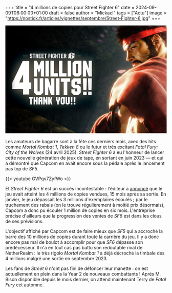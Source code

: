 +++
title = "4 millions de copies pour Street Fighter 6"
date = 2024-09-09T06:00:00+01:00
draft = false
author = "Mickael"
tags = ["Actu"]
image = "https://nostick.fr/articles/vignettes/septembre/Street-Fighter-6.jpg"
+++

![Street Fighter 6](Street-Fighter-6.jpg "")

Les amateurs de bagarre sont à la fête ces derniers mois, avec des hits comme *Mortal Kombat 1*, *Tekken 8* ou le futur et très excitant *Fatal Fury: City of the Wolves* (24 avril 2025). *Street Fighter 6* a eu l'honneur de lancer cette nouvelle génération de jeux de tape, en sortant en juin 2023 — et qui a démontré que Capcom en avait encore sous la pédale après le lancement pas top de *SF5*.

{{< youtube GVPqv7ZyfWo >}} 

Et *Street Fighter 6* est un succès incontestable : l'éditeur a [annoncé](https://x.com/StreetFighter/status/1831814865297489924) que le jeu avait atteint les 4 millions de copies vendues, 15 mois après sa sortie. En janvier, le jeu dépassait les 3 millions d'exemplaires écoulés ; par le truchement des rabais (on le trouve régulièrement à moitié prix désormais), Capcom a donc pu écouler 1 million de copies en six mois. L'entreprise précise d'ailleurs que la progression des ventes de *SF6* est dans les clous de ses prévisions.

L'objectif affiché par Capcom est de faire mieux que *SF5* qui a accroché la barre des 10 millions de copies durant toute la carrière du jeu. Il y a donc encore pas mal de boulot à accomplir pour que *SF6* dépasse son prédécesseur. Il n'a en tout cas pas battu son redoutable rival de NetherRealm : le très rigolo *Mortal Kombat 1* a déjà décroché la timbale des 4 millions malgré une sortie en septembre 2023.

Les fans de *Street 6* n'ont pas fini de défoncer leur manette : on est actuellement en plein dans la Year 2 de nouveaux combattants ! Après M. Bison disponible depuis le mois dernier, on attend maintenant Terry de *Fatal Fury* cet automne.